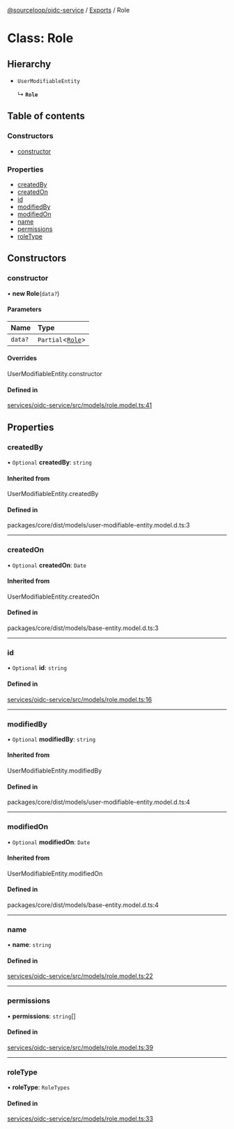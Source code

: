 [@sourceloop/oidc-service](../README.md) / [Exports](../modules.md) / Role

# Class: Role

## Hierarchy

- `UserModifiableEntity`

  ↳ **`Role`**

## Table of contents

### Constructors

- [constructor](Role.md#constructor)

### Properties

- [createdBy](Role.md#createdby)
- [createdOn](Role.md#createdon)
- [id](Role.md#id)
- [modifiedBy](Role.md#modifiedby)
- [modifiedOn](Role.md#modifiedon)
- [name](Role.md#name)
- [permissions](Role.md#permissions)
- [roleType](Role.md#roletype)

## Constructors

### constructor

• **new Role**(`data?`)

#### Parameters

| Name | Type |
| :------ | :------ |
| `data?` | `Partial`<[`Role`](Role.md)\> |

#### Overrides

UserModifiableEntity.constructor

#### Defined in

[services/oidc-service/src/models/role.model.ts:41](https://github.com/sourcefuse/loopback4-microservice-catalog/blob/53060ad88/services/oidc-service/src/models/role.model.ts#L41)

## Properties

### createdBy

• `Optional` **createdBy**: `string`

#### Inherited from

UserModifiableEntity.createdBy

#### Defined in

packages/core/dist/models/user-modifiable-entity.model.d.ts:3

___

### createdOn

• `Optional` **createdOn**: `Date`

#### Inherited from

UserModifiableEntity.createdOn

#### Defined in

packages/core/dist/models/base-entity.model.d.ts:3

___

### id

• `Optional` **id**: `string`

#### Defined in

[services/oidc-service/src/models/role.model.ts:16](https://github.com/sourcefuse/loopback4-microservice-catalog/blob/53060ad88/services/oidc-service/src/models/role.model.ts#L16)

___

### modifiedBy

• `Optional` **modifiedBy**: `string`

#### Inherited from

UserModifiableEntity.modifiedBy

#### Defined in

packages/core/dist/models/user-modifiable-entity.model.d.ts:4

___

### modifiedOn

• `Optional` **modifiedOn**: `Date`

#### Inherited from

UserModifiableEntity.modifiedOn

#### Defined in

packages/core/dist/models/base-entity.model.d.ts:4

___

### name

• **name**: `string`

#### Defined in

[services/oidc-service/src/models/role.model.ts:22](https://github.com/sourcefuse/loopback4-microservice-catalog/blob/53060ad88/services/oidc-service/src/models/role.model.ts#L22)

___

### permissions

• **permissions**: `string`[]

#### Defined in

[services/oidc-service/src/models/role.model.ts:39](https://github.com/sourcefuse/loopback4-microservice-catalog/blob/53060ad88/services/oidc-service/src/models/role.model.ts#L39)

___

### roleType

• **roleType**: `RoleTypes`

#### Defined in

[services/oidc-service/src/models/role.model.ts:33](https://github.com/sourcefuse/loopback4-microservice-catalog/blob/53060ad88/services/oidc-service/src/models/role.model.ts#L33)
